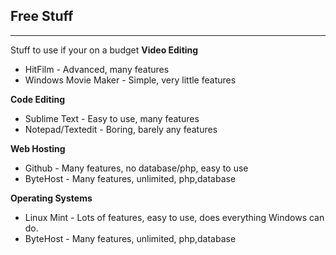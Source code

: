 ## Free Stuff
----------
Stuff to use if your on a budget
**Video Editing**

 - HitFilm - Advanced, many features
 - Windows Movie Maker - Simple, very little features
 
**Code Editing**
 - Sublime Text - Easy to use, many features
 - Notepad/Textedit - Boring, barely any features

 **Web Hosting**
 - Github - Many features, no database/php, easy to use
 - ByteHost - Many features, unlimited, php,database
 
  **Operating Systems**
 - Linux Mint - Lots of features, easy  to use, does everything Windows can do.
 - ByteHost - Many features, unlimited, php,database
